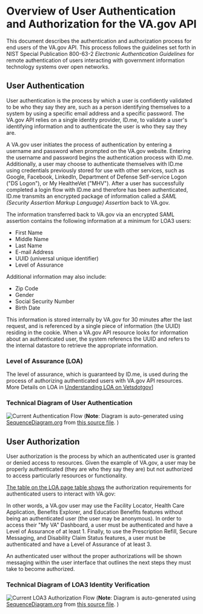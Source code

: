 # Overview of User Authentication and Authorization for the VA.gov API
This document describes the authentication and authorization process for end users of the VA.gov API.  This process follows the guidelines set forth in NIST Special Publication 800-63-2 *Electronic Authentication Guidelines* for remote authentication of users interacting with government information technology systems over open networks. 

## User Authentication

User authentication is the process by which a user is confidently validated to be who they say they are, such as a person identifying themselves to a system by using a specific email address and a specific password.  The VA.gov API relies on a single identity provider, ID.me, to validate a user's identifying information and to authenticate the user is who they say they are.

A VA.gov user initiates the process of authentication by entering a username and password when prompted on the VA.gov website. Entering the username and password begins the authentication process with ID.me.  Additionally, a user may choose to authenticate themselves with ID.me using credentials previously stored for use with other services, such as Google, Facebook, LinkedIn, Department of Defense Self-service Logon ("DS Logon"), or My HealtheVet ("MHV"). After a user has successfully completed a login flow with ID.me and therefore has been authenticated, ID.me transmits an encrypted package of information called a *SAML (Security Assertion Markup Language) Assertion* back to VA.gov. 

The information transferred back to VA.gov via an encrypted SAML assertion contains the following information at a minimum for LOA3 users:
- First Name
- Middle Name
- Last Name
- E-mail Address
- UUID (universal unique identifier)
- Level of Assurance

Additional information may also include:
- Zip Code
- Gender
- Social Security Number
- Birth Date

This information is stored internally by VA.gov for 30 minutes after the last request, and is referenced by a single piece of information (the UUID) residing in the cookie.  When a VA.gov API resource looks for information about an authenticated user, the system referencs the UUID and refers to the internal datastore to retrieve the appropriate information. 

### Level of Assurance (LOA)
The level of assurance, which is guaranteed by ID.me, is used during the process of authorizing authenticated users with VA.gov API resources.
More Details on LOA in [Understanding LOA on Vetsdotgov](understanding-LOA-on-vetsdotgov.md)]


### Technical Diagram of User Authentication
![Current Authentication Flow](../IDme/idme_flow.png)
(**Note**: Diagram is auto-generated using [SequenceDiagram.org](http://sequencediagram.org) from [this source file](/Products/Identity/Login/reference_documents/idme_flow_uml). )

## User Authorization

User authorization is the process by which an authenticated user is granted or denied access to resources. Given the example of VA.gov, a user may be properly authenticated (they are who they say they are) but not authorized to access particularly resources or functionality.  

[The table on the LOA page table shows](understanding-LOA-on-vetsdotgov.md#vetsgov-features) the authorization requirements for authenticated users to interact with VA.gov:

In other words, a VA.gov user may use the Facility Locator, Health Care Application, Benefits Explorer, and Education Benefits features without being an authenticated user (the user may be anonymous).  In order to access their "My VA" Dashboard, a user must be authenticated and have a Level of Assurance of at least 1.  Finally, to use the Prescription Refill, Secure Messaging, and Disability Claim Status features, a user must be authenticated and have a Level of Assurance of at least 3.

An authenticated user without the proper authorizations will be shown messaging within the user interface that outlines the next steps they must take to become authorized.

### Technical Diagram of LOA3 Identity Verification
![Current LOA3 Authorization Flow](../IDme/loa1to_3_flow.png)
(**Note**: Diagram is auto-generated using [SequenceDiagram.org](http://sequencediagram.org) from [this source file](/Products/Identity/Login/reference_documents/IDme/loa1to_3_flow_uml). )

